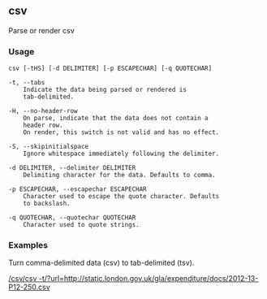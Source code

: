 ## csv

Parse or render csv

### Usage

    csv [-tHS] [-d DELIMITER] [-p ESCAPECHAR] [-q QUOTECHAR]

    -t, --tabs
        Indicate the data being parsed or rendered is
        tab-delimited.

    -H, --no-header-row
        On parse, indicate that the data does not contain a
        header row.
        On render, this switch is not valid and has no effect.

    -S, --skipinitialspace
        Ignore whitespace immediately following the delimiter.

    -d DELIMITER, --delimiter DELIMITER
        Delimiting character for the data. Defaults to comma.

    -p ESCAPECHAR, --escapechar ESCAPECHAR
        Character used to escape the quote character. Defaults
        to backslash.

    -q QUOTECHAR, --quotechar QUOTECHAR
        Character used to quote strings.

### Examples

Turn comma-delimited data (csv) to tab-delimited (tsv).

<a href="/csv/csv -t/?url=http://static.london.gov.uk/gla/expenditure/docs/2012-13-P12-250.csv">/csv/csv -t/?url=http://static.london.gov.uk/gla/expenditure/docs/2012-13-P12-250.csv</a>
